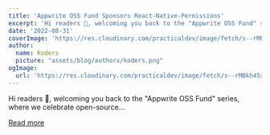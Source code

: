 ```yaml
---
title: 'Appwrite OSS Fund Sponsors React-Native-Permissions'
excerpt: 'Hi readers 👋, welcoming you back to the "Appwrite OSS Fund" series, where we celebrate open-source...'
date: '2022-08-31'
coverImage: 'https://res.cloudinary.com/practicaldev/image/fetch/s--rMBkh45x--/c_imagga_scale,f_auto,fl_progressive,h_420,q_auto,w_1000/https://dev-to-uploads.s3.amazonaws.com/uploads/articles/i44j1mye073yrnkmvyvp.png'
author:
  name: Koders
  picture: "assets/blog/authors/koders.png"
ogImage:
  url: 'https://res.cloudinary.com/practicaldev/image/fetch/s--rMBkh45x--/c_imagga_scale,f_auto,fl_progressive,h_420,q_auto,w_1000/https://dev-to-uploads.s3.amazonaws.com/uploads/articles/i44j1mye073yrnkmvyvp.png'
---
```


Hi readers 👋, welcoming you back to the "Appwrite OSS Fund" series, where we celebrate open-source...

[Read more](https://dev.to/appwrite/appwrite-oss-fund-sponsors-react-native-permissions-3pg4)
